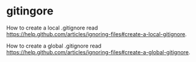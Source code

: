 gitingore
=========

How to create a local .gitignore read https://help.github.com/articles/ignoring-files#create-a-local-gitignore.

How to create a global .gitignore read https://help.github.com/articles/ignoring-files#create-a-global-gitignore.
